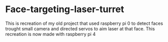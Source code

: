 # Face-targeting-laser-turret
 This is recreation of my old project that used raspberry pi 0 to detect faces trought small camera and directed servos to aim laser at that face.
 This recreation is now made with raspberry pi 4 
